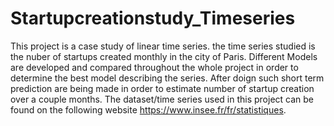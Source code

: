 # Startupcreationstudy_Timeseries
This project is a case study of linear time series.
the time series studied is the nuber of startups created monthly in the city of Paris.
Different Models are developed and compared throughout the whole project in order to determine the best model describing the series.
After doign such short term prediction are being made in order to estimate number of startup creation over a couple months.
The dataset/time series used in this project can be found on the following website https://www.insee.fr/fr/statistiques.
